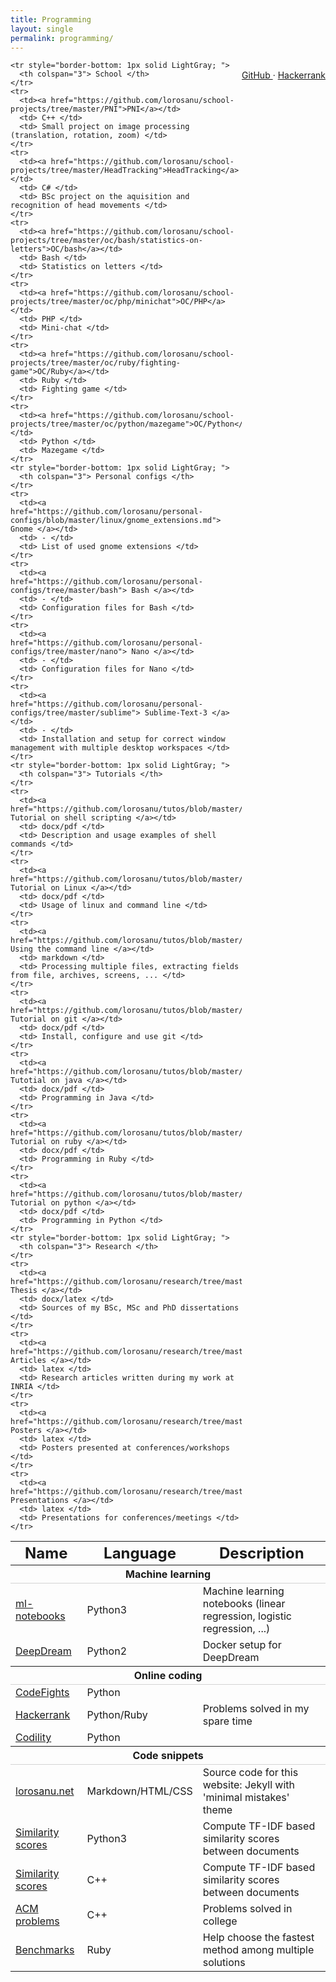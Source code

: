 ```yaml
---
title: Programming
layout: single
permalink: programming/
---
```


<div style="float: right; ">
  <p>
    <i class="fa fa-fw fa-github"> </i>
    <a href="https://github.com/lorosanu"> GitHub </a>
     ·
    <a href="https://www.hackerrank.com/lorosanu"> Hackerrank </a>
  </p>
</div>

<table>
  <thead>
    <tr style="border-bottom: 1px solid CadetBlue; border-top: 1px solid CadetBlue; ">
      <th><h2 style="display: inline;"> Name </h2></th>
      <th><h2 style="display: inline;"> Language </h2></th>
      <th><h2 style="display: inline;"> Description </h2></th>
    </tr>
  </thead>
  <tbody>
    <tr style="border-bottom: 1px solid LightGray; ">
      <th colspan="3"> Machine learning </th>
    </tr>
    <tr>
      <td><a href="https://github.com/lorosanu/ml-notebooks"> ml-notebooks </a></td>
      <td> Python3 </td>
      <td> Machine learning notebooks (linear regression, logistic regression, ...) </td>
    </tr>
    <tr>
      <td><a href="https://github.com/lorosanu/deepdream"> DeepDream </a></td>
      <td> Python2 </td>
      <td> Docker setup for DeepDream </td>
    </tr>
    <tr style="border-bottom: 1px solid LightGray; ">
      <th colspan="3"> Online coding </th>
    </tr>
    <tr>
      <td><a href="https://github.com/lorosanu/online-coding/tree/master/CodeFights/">CodeFights</a></td>
      <td> Python </td>
      <td> </td>
    </tr>
    <tr>
      <td><a href="https://github.com/lorosanu/online-coding/tree/master/Hackerrank">Hackerrank</a></td>
      <td> Python/Ruby </td>
      <td> Problems solved in my spare time </td>
    </tr>
    <tr>
      <td><a href="https://github.com/lorosanu/online-coding/tree/master/Codility">Codility</a></td>
      <td> Python </td>
      <td> </td>
    </tr>
    <tr style="border-bottom: 1px solid LightGray; ">
      <th colspan="3"> Code snippets </th>
    </tr>
    <tr>
      <td><a href="https://github.com/lorosanu/lorosanu.github.io"> lorosanu.net </a></td>
      <td> Markdown/HTML/CSS </td>
      <td> Source code for this website: Jekyll with 'minimal mistakes' theme </td>
    </tr>
    <tr>
      <td><a href="https://github.com/lorosanu/python3_similarity-scores"> Similarity scores </a></td>
      <td> Python3 </td>
      <td> Compute TF-IDF based similarity scores between documents </td>
    </tr>
    <tr>
      <td><a href="https://github.com/lorosanu/cpp_similarity-scores"> Similarity scores </a></td>
      <td> C++ </td>
      <td> Compute TF-IDF based similarity scores between documents </td>
    </tr>
    <tr>
      <td><a href="https://github.com/lorosanu/misc/tree/master/acm"> ACM problems </a></td>
      <td> C++ </td>
      <td> Problems solved in college </td>
    </tr>
    <tr>
      <td><a href="https://github.com/lorosanu/misc/tree/master/ruby/benchmarks"> Benchmarks </a></td>
      <td> Ruby </td>
      <td> Help choose the fastest method among multiple solutions </td>
    </tr>

    <tr style="border-bottom: 1px solid LightGray; ">
      <th colspan="3"> School </th>
    </tr>
    <tr>
      <td><a href="https://github.com/lorosanu/school-projects/tree/master/PNI">PNI</a></td>
      <td> C++ </td>
      <td> Small project on image processing (translation, rotation, zoom) </td>
    </tr>
    <tr>
      <td><a href="https://github.com/lorosanu/school-projects/tree/master/HeadTracking">HeadTracking</a></td>
      <td> C# </td>
      <td> BSc project on the aquisition and recognition of head movements </td>
    </tr>
    <tr>
      <td><a href="https://github.com/lorosanu/school-projects/tree/master/oc/bash/statistics-on-letters">OC/bash</a></td>
      <td> Bash </td>
      <td> Statistics on letters </td>
    </tr>
    <tr>
      <td><a href="https://github.com/lorosanu/school-projects/tree/master/oc/php/minichat">OC/PHP</a></td>
      <td> PHP </td>
      <td> Mini-chat </td>
    </tr>
    <tr>
      <td><a href="https://github.com/lorosanu/school-projects/tree/master/oc/ruby/fighting-game">OC/Ruby</a></td>
      <td> Ruby </td>
      <td> Fighting game </td>
    </tr>
    <tr>
      <td><a href="https://github.com/lorosanu/school-projects/tree/master/oc/python/mazegame">OC/Python</a></td>
      <td> Python </td>
      <td> Mazegame </td>
    </tr>
    <tr style="border-bottom: 1px solid LightGray; ">
      <th colspan="3"> Personal configs </th>
    </tr>
    <tr>
      <td><a href="https://github.com/lorosanu/personal-configs/blob/master/linux/gnome_extensions.md"> Gnome </a></td>
      <td> - </td>
      <td> List of used gnome extensions </td>
    </tr>
    <tr>
      <td><a href="https://github.com/lorosanu/personal-configs/tree/master/bash"> Bash </a></td>
      <td> - </td>
      <td> Configuration files for Bash </td>
    </tr>
    <tr>
      <td><a href="https://github.com/lorosanu/personal-configs/tree/master/nano"> Nano </a></td>
      <td> - </td>
      <td> Configuration files for Nano </td>
    </tr>
    <tr>
      <td><a href="https://github.com/lorosanu/personal-configs/tree/master/sublime"> Sublime-Text-3 </a></td>
      <td> - </td>
      <td> Installation and setup for correct window management with multiple desktop workspaces </td>
    </tr>
    <tr style="border-bottom: 1px solid LightGray; ">
      <th colspan="3"> Tutorials </th>
    </tr>
    <tr>
      <td><a href="https://github.com/lorosanu/tutos/blob/master/linux/shell_commands.pdf"> Tutorial on shell scripting </a></td>
      <td> docx/pdf </td>
      <td> Description and usage examples of shell commands </td>
    </tr>
    <tr>
      <td><a href="https://github.com/lorosanu/tutos/blob/master/linux/tuto_linux.pdf"> Tutorial on Linux </a></td>
      <td> docx/pdf </td>
      <td> Usage of linux and command line </td>
    </tr>
    <tr>
      <td><a href="https://github.com/lorosanu/tutos/blob/master/linux/shell.md"> Using the command line </a></td>
      <td> markdown </td>
      <td> Processing multiple files, extracting fields from file, archives, screens, ... </td>
    </tr>
    <tr>
      <td><a href="https://github.com/lorosanu/tutos/blob/master/git/tuto_git.pdf"> Tutorial on git </a></td>
      <td> docx/pdf </td>
      <td> Install, configure and use git </td>
    </tr>
    <tr>
      <td><a href="https://github.com/lorosanu/tutos/blob/master/java/tuto_java.pdf"> Tutotial on java </a></td>
      <td> docx/pdf </td>
      <td> Programming in Java </td>
    </tr>
    <tr>
      <td><a href="https://github.com/lorosanu/tutos/blob/master/ruby/tuto_ruby.pdf"> Tutorial on ruby </a></td>
      <td> docx/pdf </td>
      <td> Programming in Ruby </td>
    </tr>
    <tr>
      <td><a href="https://github.com/lorosanu/tutos/blob/master/python/tuto_python.pdf"> Tutorial on python </a></td>
      <td> docx/pdf </td>
      <td> Programming in Python </td>
    </tr>
    <tr style="border-bottom: 1px solid LightGray; ">
      <th colspan="3"> Research </th>
    </tr>
    <tr>
      <td><a href="https://github.com/lorosanu/research/tree/master/thesis"> Thesis </a></td>
      <td> docx/latex </td>
      <td> Sources of my BSc, MSc and PhD dissertations </td>
    </tr>
    <tr>
      <td><a href="https://github.com/lorosanu/research/tree/master/articles"> Articles </a></td>
      <td> latex </td>
      <td> Research articles written during my work at INRIA </td>
    </tr>
    <tr>
      <td><a href="https://github.com/lorosanu/research/tree/master/posters"> Posters </a></td>
      <td> latex </td>
      <td> Posters presented at conferences/workshops </td>
    </tr>
    <tr>
      <td><a href="https://github.com/lorosanu/research/tree/master/slides"> Presentations </a></td>
      <td> latex </td>
      <td> Presentations for conferences/meetings </td>
    </tr>
  </tbody>
</table>
